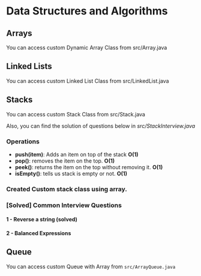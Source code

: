 # Data Structures and Algorithms

## Arrays

You can access custom Dynamic Array Class from src/Array.java

## Linked Lists

You can access custom Linked List Class from src/LinkedList.java

## Stacks

You can access custom Stack Class from src/Stack.java

Also, you can find the solution of questions below in _src/StackInterview.java_

### Operations

* **push(item)**: Adds an item on top of the stack **O(1)**
* **pop()**: removes the item on the top. **O(1)**
* **peek()**: returns the item on the top without removing it. **O(1)**
* **isEmpty()**: tells us stack is empty or not. **O(1)**

### Created Custom stack class using array.

### [Solved] Common Interview Questions

#### 1 - Reverse a string (solved)

#### 2 - Balanced Expressions

## Queue

You can access custom Queue with Array from `src/ArrayQueue.java`
